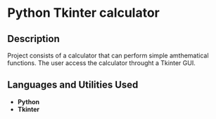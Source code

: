 <h1>Python Tkinter calculator</h1>


<h2>Description</h2>
Project consists of a calculator that can perform simple amthematical functions. The user access the calculator throught a Tkinter GUI.
<br />


<h2>Languages and Utilities Used</h2>

- <b>Python</b> 
- <b>Tkinter</b>



